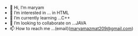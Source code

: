 - 👋 Hi, I’m maryam
- 👀 I’m interested in ... in HTML
- 🌱 I’m currently learning ...C++
- 💞️ I’m looking to collaborate on ...JAVA
- 📫 How to reach me ...(email)(maryamazmat209@gmail.com)
 
